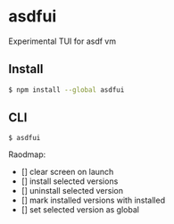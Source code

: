 # asdfui

Experimental TUI for asdf vm

## Install

```bash
$ npm install --global asdfui
```

## CLI

```
$ asdfui
```

Raodmap:
- [] clear screen on launch
- [] install selected versions
- [] uninstall selected version
- [] mark installed versions with installed
- [] set selected version as global
